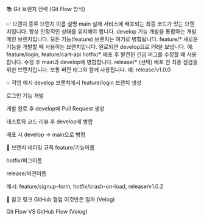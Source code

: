 📚 Git 브랜치 전략 (Git Flow 방식)

✅ 브랜치 종류
브랜치 이름	설명
main	실제 서비스에 배포되는 최종 코드가 있는 브랜치입니다. 항상 안정적인 상태를 유지해야 합니다.
develop	기능 개발을 통합하는 개발 메인 브랜치입니다. 모든 기능(feature) 브랜치는 여기로 병합됩니다.
feature/*	새로운 기능을 개발할 때 사용하는 브랜치입니다. 완료되면 develop으로 PR을 보냅니다.
예: feature/login, feature/cart-api
hotfix/*	배포 후 발견된 긴급 버그를 수정할 때 사용합니다. 수정 후 main과 develop에 병합합니다.
release/* (선택)	배포 전 최종 점검을 위한 브랜치입니다. 보통 버전 태그와 함께 사용됩니다.
예: release/v1.0.0

💡 작업 예시
develop 브랜치에서 feature/login 브랜치 생성

로그인 기능 개발

개발 완료 후 develop에 Pull Request 생성

테스트와 코드 리뷰 후 develop에 병합

배포 시 develop → main으로 병합

📌 브랜치 네이밍 규칙
feature/기능이름

hotfix/버그이름

release/버전이름

예시:
feature/signup-form, hotfix/crash-on-load, release/v1.0.2

🔗 참고 링크
GitHub 협업 이것만은 알자 (Velog)

Git Flow VS GitHub Flow (Velog)

